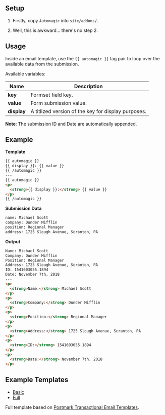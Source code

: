 ## Setup

1) Firstly, copy `Automagic` into `site/addons/`.

2) Well, this is awkward... there's no step 2.

## Usage

Inside an email template, use the `{{ automagic }}` tag pair to loop over the available data
from the submission.

Available variables:

| Name | Description |
|------|-------------|
| **key** | Formset field key. |
| **value** | Form submission value. |
| **display** | A titlized version of the key for display purposes. |

**Note**: The submission ID and Date are automatically appended.

## Example

**Template**

```html
{{ automagic }}
{{ display }}: {{ value }}
{{ /automagic }}
---
{{ automagic }}
<p>
  <strong>{{ display }}:</strong> {{ value }}
</p>
{{ /automagic }}
```

**Submission Data**

```html
name: Michael Scott
company: Dunder Mifflin
position: Regional Manager
address: 1725 Slough Avenue, Scranton, PA
```

**Output**

```html
Name: Michael Scott
Company: Dunder Mifflin
Position: Regional Manager
Address: 1725 Slough Avenue, Scranton, PA
ID: 1541603055.1894
Date: November 7th, 2018
---
<p>
  <strong>Name:</strong> Michael Scott
</p>
<p>
  <strong>Company:</strong> Dunder Mifflin
</p>
<p>
  <strong>Position:</strong> Regional Manager
</p>
<p>
  <strong>Address:</strong> 1725 Slough Avenue, Scranton, PA
</p>
<p>
  <strong>ID:</strong> 1541603055.1894
</p>
<p>
  <strong>Date:</strong> November 7th, 2018
</p>
```

## Example Templates

- [Basic](examples/basic.html)
- [Full](examples/full.html)

Full template based on [Postmark Transactional Email Templates](https://github.com/wildbit/postmark-templates).
